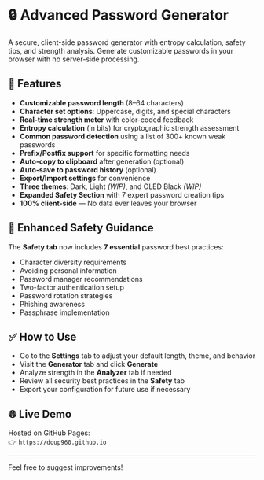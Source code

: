 # 🔒 Advanced Password Generator  

A secure, client-side password generator with entropy calculation, safety tips, and strength analysis. Generate customizable passwords in your browser with no server-side processing.

## 🌟 Features  
- **Customizable password length** (8–64 characters)  
- **Character set options**: Uppercase, digits, and special characters  
- **Real-time strength meter** with color-coded feedback  
- **Entropy calculation** (in bits) for cryptographic strength assessment  
- **Common password detection** using a list of 300+ known weak passwords  
- **Prefix/Postfix support** for specific formatting needs  
- **Auto-copy to clipboard** after generation (optional)  
- **Auto-save to password history** (optional)  
- **Export/Import settings** for convenience  
- **Three themes**: Dark, Light *(WIP)*, and OLED Black *(WIP)*  
- **Expanded Safety Section** with 7 expert password creation tips
- **100% client-side** — No data ever leaves your browser  

## 🔐 Enhanced Safety Guidance
The **Safety tab** now includes **7 essential** password best practices:
- Character diversity requirements
- Avoiding personal information
- Password manager recommendations
- Two-factor authentication setup
- Password rotation strategies
- Phishing awareness
- Passphrase implementation

## ✅ How to Use  
- Go to the **Settings** tab to adjust your default length, theme, and behavior
- Visit the **Generator** tab and click **Generate**
- Analyze strength in the **Analyzer** tab if needed  
- Review all security best practices in the **Safety** tab
- Export your configuration for future use if necessary

## 🌐 Live Demo  
Hosted on GitHub Pages:  
👉 `https://doup960.github.io`

---

Feel free to suggest improvements!
